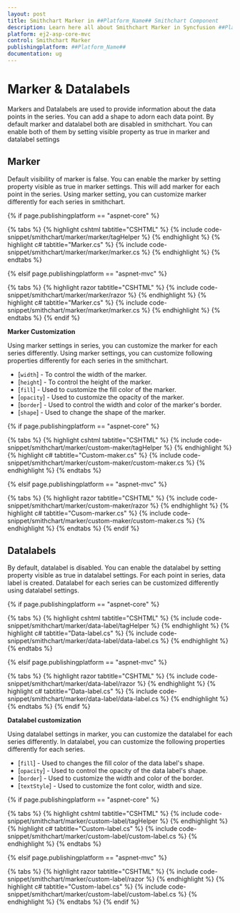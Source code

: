 ```yaml
---
layout: post
title: Smithchart Marker in ##Platform_Name## Smithchart Component
description: Learn here all about Smithchart Marker in Syncfusion ##Platform_Name## Smithchart component and more.
platform: ej2-asp-core-mvc
control: Smithchart Marker
publishingplatform: ##Platform_Name##
documentation: ug
---
```



<!-- markdownlint-disable MD036 -->

# Marker & Datalabels

Markers and Datalabels are used to provide information about the data points in the series. You can add a shape to adorn each data point. By default marker and datalabel both are disabled in smithchart. You can enable both of them by setting visible property as true in marker and datalabel settings

## Marker

Default visibility of marker is false. You can enable the marker by setting property visible as true in marker settings. This will add marker for each point in the series. Using marker setting, you can customize marker differently for each series in smithchart.

{% if page.publishingplatform == "aspnet-core" %}

{% tabs %}
{% highlight cshtml tabtitle="CSHTML" %}
{% include code-snippet/smithchart/marker/marker/tagHelper %}
{% endhighlight %}
{% highlight c# tabtitle="Marker.cs" %}
{% include code-snippet/smithchart/marker/marker/marker.cs %}
{% endhighlight %}
{% endtabs %}

{% elsif page.publishingplatform == "aspnet-mvc" %}

{% tabs %}
{% highlight razor tabtitle="CSHTML" %}
{% include code-snippet/smithchart/marker/marker/razor %}
{% endhighlight %}
{% highlight c# tabtitle="Marker.cs" %}
{% include code-snippet/smithchart/marker/marker/marker.cs %}
{% endhighlight %}
{% endtabs %}
{% endif %}



**Marker Customization**

Using marker settings in series, you can customize the marker for each series differently. Using marker settings, you can customize following properties differently for each series in the smithchart.

* [`width`] - To control the width of the marker.
* [`height`] - To control the height of the marker.
* [`fill`] - Used to customize the fill color of the marker.
* [`opacity`] - Used to customize the opacity of the marker.
* [`border`] - Used to control the width and color of the marker's border.
* [`shape`] - Used to change the shape of the marker.

{% if page.publishingplatform == "aspnet-core" %}

{% tabs %}
{% highlight cshtml tabtitle="CSHTML" %}
{% include code-snippet/smithchart/marker/custom-maker/tagHelper %}
{% endhighlight %}
{% highlight c# tabtitle="Custom-maker.cs" %}
{% include code-snippet/smithchart/marker/custom-maker/custom-maker.cs %}
{% endhighlight %}
{% endtabs %}

{% elsif page.publishingplatform == "aspnet-mvc" %}

{% tabs %}
{% highlight razor tabtitle="CSHTML" %}
{% include code-snippet/smithchart/marker/custom-maker/razor %}
{% endhighlight %}
{% highlight c# tabtitle="Cusom-marker.cs" %}
{% include code-snippet/smithchart/marker/custom-maker/custom-maker.cs %}
{% endhighlight %}
{% endtabs %}
{% endif %}



## Datalabels

By default, datalabel is disabled. You can enable the datalabel by setting property visible as true in datalabel settings. For each point in series, data label is created. Datalabel for each series can be customized differently using datalabel settings.

{% if page.publishingplatform == "aspnet-core" %}

{% tabs %}
{% highlight cshtml tabtitle="CSHTML" %}
{% include code-snippet/smithchart/marker/data-label/tagHelper %}
{% endhighlight %}
{% highlight c# tabtitle="Data-label.cs" %}
{% include code-snippet/smithchart/marker/data-label/data-label.cs %}
{% endhighlight %}
{% endtabs %}

{% elsif page.publishingplatform == "aspnet-mvc" %}

{% tabs %}
{% highlight razor tabtitle="CSHTML" %}
{% include code-snippet/smithchart/marker/data-label/razor %}
{% endhighlight %}
{% highlight c# tabtitle="Data-label.cs" %}
{% include code-snippet/smithchart/marker/data-label/data-label.cs %}
{% endhighlight %}
{% endtabs %}
{% endif %}



**Datalabel customization**

Using datalabel settings in marker, you can customize the datalabel for each series differently. In datalabel, you can customize the following properties differently for each series.

* [`fill`] - Used to changes the fill color of the data label's shape.
* [`opacity`] - Used to control the opacity of the data label's shape.
* [`border`] - Used to customize the width and color of the border.
* [`textStyle`] - Used to customize the font color, width and size.

{% if page.publishingplatform == "aspnet-core" %}

{% tabs %}
{% highlight cshtml tabtitle="CSHTML" %}
{% include code-snippet/smithchart/marker/custom-label/tagHelper %}
{% endhighlight %}
{% highlight c# tabtitle="Custom-label.cs" %}
{% include code-snippet/smithchart/marker/custom-label/custom-label.cs %}
{% endhighlight %}
{% endtabs %}

{% elsif page.publishingplatform == "aspnet-mvc" %}

{% tabs %}
{% highlight razor tabtitle="CSHTML" %}
{% include code-snippet/smithchart/marker/custom-label/razor %}
{% endhighlight %}
{% highlight c# tabtitle="Custom-label.cs" %}
{% include code-snippet/smithchart/marker/custom-label/custom-label.cs %}
{% endhighlight %}
{% endtabs %}
{% endif %}

